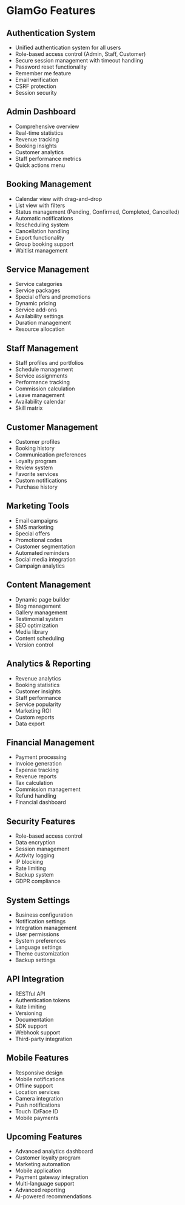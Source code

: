 # GlamGo Features

## Authentication System
- Unified authentication system for all users
- Role-based access control (Admin, Staff, Customer)
- Secure session management with timeout handling
- Password reset functionality
- Remember me feature
- Email verification
- CSRF protection
- Session security

## Admin Dashboard
- Comprehensive overview
- Real-time statistics
- Revenue tracking
- Booking insights
- Customer analytics
- Staff performance metrics
- Quick actions menu

## Booking Management
- Calendar view with drag-and-drop
- List view with filters
- Status management (Pending, Confirmed, Completed, Cancelled)
- Automatic notifications
- Rescheduling system
- Cancellation handling
- Export functionality
- Group booking support
- Waitlist management

## Service Management
- Service categories
- Service packages
- Special offers and promotions
- Dynamic pricing
- Service add-ons
- Availability settings
- Duration management
- Resource allocation

## Staff Management
- Staff profiles and portfolios
- Schedule management
- Service assignments
- Performance tracking
- Commission calculation
- Leave management
- Availability calendar
- Skill matrix

## Customer Management
- Customer profiles
- Booking history
- Communication preferences
- Loyalty program
- Review system
- Favorite services
- Custom notifications
- Purchase history

## Marketing Tools
- Email campaigns
- SMS marketing
- Special offers
- Promotional codes
- Customer segmentation
- Automated reminders
- Social media integration
- Campaign analytics

## Content Management
- Dynamic page builder
- Blog management
- Gallery management
- Testimonial system
- SEO optimization
- Media library
- Content scheduling
- Version control

## Analytics & Reporting
- Revenue analytics
- Booking statistics
- Customer insights
- Staff performance
- Service popularity
- Marketing ROI
- Custom reports
- Data export

## Financial Management
- Payment processing
- Invoice generation
- Expense tracking
- Revenue reports
- Tax calculation
- Commission management
- Refund handling
- Financial dashboard

## Security Features
- Role-based access control
- Data encryption
- Session management
- Activity logging
- IP blocking
- Rate limiting
- Backup system
- GDPR compliance

## System Settings
- Business configuration
- Notification settings
- Integration management
- User permissions
- System preferences
- Language settings
- Theme customization
- Backup settings

## API Integration
- RESTful API
- Authentication tokens
- Rate limiting
- Versioning
- Documentation
- SDK support
- Webhook support
- Third-party integration

## Mobile Features
- Responsive design
- Mobile notifications
- Offline support
- Location services
- Camera integration
- Push notifications
- Touch ID/Face ID
- Mobile payments

## Upcoming Features
- Advanced analytics dashboard
- Customer loyalty program
- Marketing automation
- Mobile application
- Payment gateway integration
- Multi-language support
- Advanced reporting
- AI-powered recommendations 